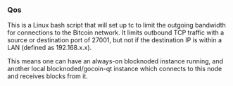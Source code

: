 ### Qos ###

This is a Linux bash script that will set up tc to limit the outgoing bandwidth for connections to the Bitcoin network. It limits outbound TCP traffic with a source or destination port of 27001, but not if the destination IP is within a LAN (defined as 192.168.x.x).

This means one can have an always-on blocknoded instance running, and another local blocknoded/gocoin-qt instance which connects to this node and receives blocks from it.
